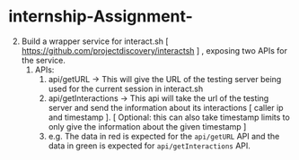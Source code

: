 # internship-Assignment-
2. Build a wrapper service for interact.sh [ https://github.com/projectdiscovery/interactsh ] , exposing two APIs for the service.
    1. APIs: 
        1. api/getURL → This will give the URL of the testing server being used for the current session in interact.sh
        2. api/getInteractions → This api will take the url of the testing server and send the information about its interactions [ caller ip and timestamp ]. [ Optional: this can also take timestamp limits to only give the information about the given timestamp ]
        3. e.g. The data in red is expected for the `api/getURL` API and the data in green is expected for `api/getInteractions` API.
